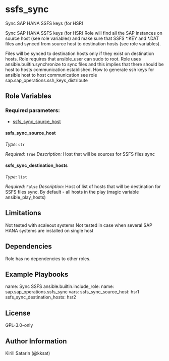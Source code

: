 <!--
SPDX-License-Identifier: GPL-3.0-only
SPDX-FileCopyrightText: 2023-2024 Red Hat, Project Atmosphere

Copyright 2023-2024 Red Hat, Project Atmosphere

This program is free software: you can redistribute it and/or modify it under the terms of the GNU
General Public License as published by the Free Software Foundation, version 3 of the License.

This program is distributed in the hope that it will be useful, but WITHOUT ANY WARRANTY; without
even the implied warranty of MERCHANTABILITY or FITNESS FOR A PARTICULAR PURPOSE.
See the GNU General Public License for more details.

Unless required by applicable law or agreed to in writing, software
distributed under the License is distributed on an "AS IS" BASIS,
WITHOUT WARRANTIES OR CONDITIONS OF ANY KIND, either express or implied.
See the License for the specific language governing permissions and
limitations under the License.

You should have received a copy of the GNU General Public License along with this program.
If not, see <https://www.gnu.org/licenses/>.
-->

# ssfs_sync

Sync SAP HANA SSFS keys (for HSR)


Sync SAP HANA SSFS keys (for HSR)
Role will find all the SAP instances on source host (see role variables)
and make sure that SSFS *.KEY and *.DAT files and synced from source host
to destination hosts (see role variables).

Files will be synced to destination hosts only if they exist on destination hosts.
Role requires that ansible_user can sudo to root.
Role uses ansible.builtin.synchronize to sync files and this implies that there should be host to hosts communication established.
How to generate ssh keys for ansible host to host communication see role sap.sap_operations.ssh_keys_distribute




## Role Variables

### Required parameters:


- [ssfs_sync_source_host](#ssfs_sync_source_host)
 

#### ssfs_sync_source_host


_Type:_ `str`


_Required:_ `True`
_Description:_
Host that will be sources for SSFS files sync

 

#### ssfs_sync_destination_hosts


_Type:_ `list`


_Required:_ `False`
_Description:_
Host of list of hosts that will be destination for SSFS files sync.
By default - all hosts in the play (magic variable ansible_play_hosts)


 
 

## Limitations

Not tested with scaleout systems
Not tested in case when several SAP HANA systems are installed on single host

## Dependencies

Role has no dependencies to other roles.

## Example Playbooks

 name: Sync SSFS
 ansible.builtin.include_role:
   name: sap.sap_operations.ssfs_sync
 vars:
   ssfs_sync_source_host: hsr1
   ssfs_sync_destination_hosts: hsr2

## License

GPL-3.0-only

## Author Information

Kirill Satarin (@kksat)
